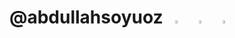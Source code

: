 # @abdullahsoyuoz &nbsp; <a href="mailto:abdullahsoyuoz@gmail.com"><img src="https://mailmeteor.com/logos/assets/PNG/Gmail_Logo_512px.png" width="3.5%"/></a> &nbsp; <a href="mailto:abdullahsoyuoz@hotmail.com"><img src="https://upload.wikimedia.org/wikipedia/commons/thumb/d/df/Microsoft_Office_Outlook_%282018%E2%80%93present%29.svg/800px-Microsoft_Office_Outlook_%282018%E2%80%93present%29.svg.png" width="3.5%"/></a> &nbsp; <a href="mailto:abdullahsoyuoz@icloud.com"><img src="https://cdn2.iconfinder.com/data/icons/social-icons-33/128/Apple-512.png" width="3.5%"/></a> &nbsp;
